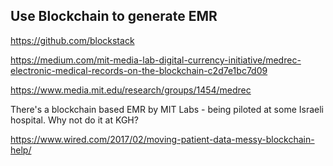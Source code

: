 ## Use Blockchain to generate EMR 

https://github.com/blockstack

https://medium.com/mit-media-lab-digital-currency-initiative/medrec-electronic-medical-records-on-the-blockchain-c2d7e1bc7d09

https://www.media.mit.edu/research/groups/1454/medrec

There's a blockchain based EMR by MIT Labs - being piloted at some Israeli hospital. Why not do it at KGH?

https://www.wired.com/2017/02/moving-patient-data-messy-blockchain-help/
